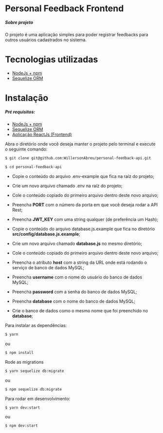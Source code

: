 # Personal Feedback Frontend

##### Sobre projeto

O projeto é uma aplicação simples para poder registrar feedbacks para outros usuários cadastrados no sistema.

# Tecnologias utilizadas

- [NodeJs + npm](https://nodejs.org/en/)
- [Sequelize ORM](https://sequelize.org/master/manual/getting-started.html)

# Instalação

##### Pré requisitos:

- [NodeJs + npm](https://nodejs.org/en/)
- [Sequelize ORM](https://sequelize.org/master/manual/getting-started.html)
- [Aplicação ReactJs (Frontend)](git@github.com:WillersonAbreu/personal-feedback-frontend.git)

Abra o diretório onde você deseja manter o projeto pelo terminal e execute o seguinte comando:

```sh
$ git clone git@github.com:WillersonAbreu/personal-feedback-api.git
```

```sh
$ cd personal-feedback-api
```

- Copie o conteúdo do arquivo .env-example que fica na raíz do projeto;
- Crie um novo arquivo chamado .env na raíz do projeto;
- Cole o conteúdo copiado do primeiro arquivo dentro deste novo arquivo;
- Preencha **PORT** com o número da porta em que você deseja rodar a API Rest;
- Preencha **JWT_KEY** com uma string qualquer (de preferência um Hash);

- Copie o conteúdo do arquivo database.js.example que fica no diretório **src/config/database.js.example**;
- Crie um novo arquivo chamado **database.js** no mesmo diretório;
- Cole o conteúdo copiado do primeiro arquivo dentro deste novo arquivo;
- Preencha o atributo **host** com a string da URL onde está rodando o serviço de banco de dados MySQL;
- Preencha **username** com o nome do usuário do banco de dados MySQL;
- Preencha **password** com a senha do banco de dados MySQL;
- Preencha **database** com o nome do banco de dados MySQL;
- Crie o banco de dados como o mesmo nome que foi preenchido no **database**;

Para instalar as dependências:

```sh
$ yarn
```

ou

```sh
$ npm install
```

Rode as migrations

```sh
$ yarn sequelize db:migrate
```

ou

```sh
$ npm sequelize db:migrate
```

Para rodar em desenvolvimento:

```sh
$ yarn dev:start
```

ou

```sh
$ npm dev:start
```
